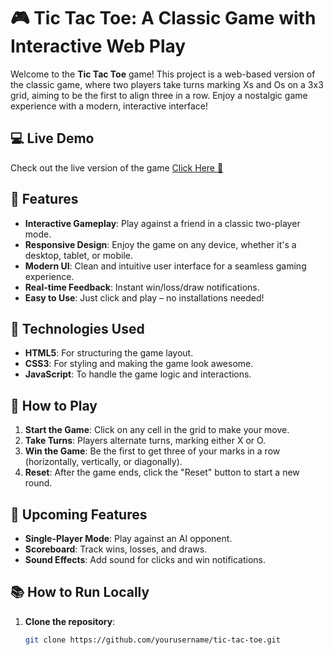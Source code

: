 # 🎮 Tic Tac Toe: A Classic Game with Interactive Web Play

Welcome to the **Tic Tac Toe** game! This project is a web-based version of the classic game, where two players take turns marking Xs and Os on a 3x3 grid, aiming to be the first to align three in a row. Enjoy a nostalgic game experience with a modern, interactive interface!

## 💻 Live Demo

Check out the live version of the game [Click Here 🚀](https://your-live-demo-url-here.com)

## 🚀 Features

- **Interactive Gameplay**: Play against a friend in a classic two-player mode.
- **Responsive Design**: Enjoy the game on any device, whether it's a desktop, tablet, or mobile.
- **Modern UI**: Clean and intuitive user interface for a seamless gaming experience.
- **Real-time Feedback**: Instant win/loss/draw notifications.
- **Easy to Use**: Just click and play – no installations needed!

## 🔧 Technologies Used

- **HTML5**: For structuring the game layout.
- **CSS3**: For styling and making the game look awesome.
- **JavaScript**: To handle the game logic and interactions.

## 🎯 How to Play

1. **Start the Game**: Click on any cell in the grid to make your move.
2. **Take Turns**: Players alternate turns, marking either X or O.
3. **Win the Game**: Be the first to get three of your marks in a row (horizontally, vertically, or diagonally).
4. **Reset**: After the game ends, click the "Reset" button to start a new round.

## 🚩 Upcoming Features

- **Single-Player Mode**: Play against an AI opponent.
- **Scoreboard**: Track wins, losses, and draws.
- **Sound Effects**: Add sound for clicks and win notifications.

## 📚 How to Run Locally

1. **Clone the repository**:
   ```bash
   git clone https://github.com/yourusername/tic-tac-toe.git
